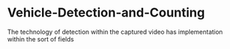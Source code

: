 # Vehicle-Detection-and-Counting
 The technology of detection within the captured video has implementation within the sort of fields
